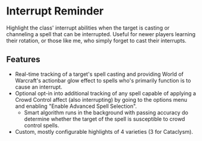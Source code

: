 # Interrupt Reminder

Highlight the class' interrupt abilities when the target is casting or channeling a spell that can
be interrupted. Useful for newer players learning their rotation, or those like me, who simply forget to cast their
interrupts.

## Features
* Real-time tracking of a target's spell casting and providing World of Warcraft's actionbar glow effect to spells
who's primarily function is to cause an interrupt.
* Optional opt-in into additional tracking of any spell capable of applying a Crowd Control affect (also interrupting)
by going to the options menu and enabling "Enable Advanced Spell Selection".
  * Smart algorithm runs in the background with passing accuracy do determine whether the target of the spell is susceptible to crowd control spells.
* Custom, mostly configurable highlights of 4 varieties (3 for Cataclysm).